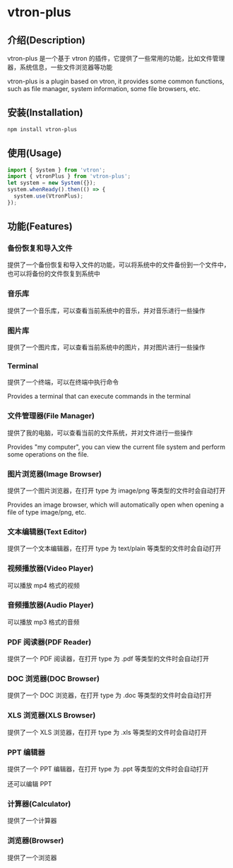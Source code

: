 # vtron-plus

## 介绍(Description)

vtron-plus 是一个基于 vtron 的插件，它提供了一些常用的功能，比如文件管理器，系统信息，一些文件浏览器等功能

vtron-plus is a plugin based on vtron, it provides some common functions, such as file manager, system information, some file browsers, etc.

## 安装(Installation)

```bash
npm install vtron-plus
```

## 使用(Usage)

```typescript
import { System } from 'vtron';
import { vtronPlus } from 'vtron-plus';
let system = new System({});
system.whenReady().then(() => {
  system.use(VtronPlus);
});
```

## 功能(Features)

### 备份恢复和导入文件

提供了一个备份恢复和导入文件的功能，可以将系统中的文件备份到一个文件中，也可以将备份的文件恢复到系统中

### 音乐库

提供了一个音乐库，可以查看当前系统中的音乐，并对音乐进行一些操作

### 图片库

提供了一个图片库，可以查看当前系统中的图片，并对图片进行一些操作

### Terminal

提供了一个终端，可以在终端中执行命令

Provides a terminal that can execute commands in the terminal

### 文件管理器(File Manager)

提供了我的电脑，可以查看当前的文件系统，并对文件进行一些操作

Provides "my computer", you can view the current file system and perform some operations on the file.

### 图片浏览器(Image Browser)

提供了一个图片浏览器，在打开 type 为 image/png 等类型的文件时会自动打开

Provides an image browser, which will automatically open when opening a file of type image/png, etc.

### 文本编辑器(Text Editor)

提供了一个文本编辑器，在打开 type 为 text/plain 等类型的文件时会自动打开

### 视频播放器(Video Player)

可以播放 mp4 格式的视频

### 音频播放器(Audio Player)

可以播放 mp3 格式的音频

### PDF 阅读器(PDF Reader)

提供了一个 PDF 阅读器，在打开 type 为 .pdf 等类型的文件时会自动打开

### DOC 浏览器(DOC Browser)

提供了一个 DOC 浏览器，在打开 type 为 .doc 等类型的文件时会自动打开

### XLS 浏览器(XLS Browser)

提供了一个 XLS 浏览器，在打开 type 为 .xls 等类型的文件时会自动打开

### PPT 编辑器

提供了一个 PPT 编辑器，在打开 type 为 .ppt 等类型的文件时会自动打开

还可以编辑 PPT

<!--
### 系统信息(System Information)
### 系统设置(System Settings)
### 系统日志(System Log)
### 系统监控(System Monitor)
### 系统更新(System Update)
### 系统备份(System Backup)
### 系统还原(System Restore) -->

### 计算器(Calculator)

提供了一个计算器

### 浏览器(Browser)

提供了一个浏览器
